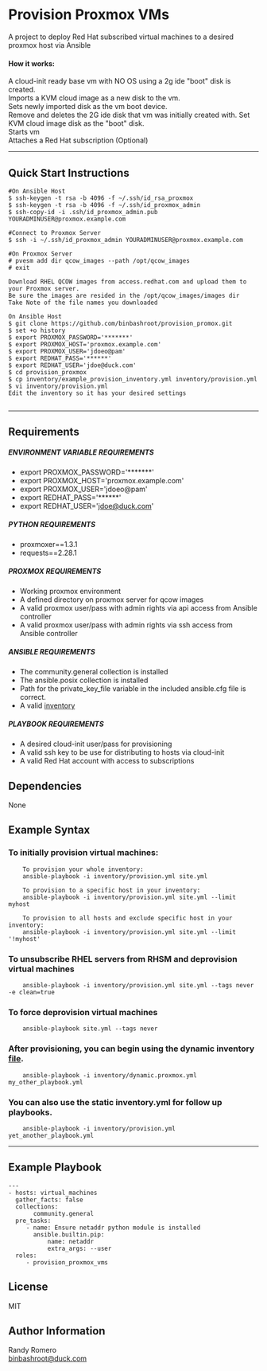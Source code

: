 Provision Proxmox VMs
=========

A project to deploy Red Hat subscribed virtual machines to a desired proxmox host via Ansible  
#### **How it works:**
A cloud-init ready base vm with NO OS using a 2g ide "boot" disk is created.  
Imports a KVM cloud image as a new disk to the vm.  
Sets newly imported disk as the vm boot device.  
Remove and deletes the 2G ide disk that vm was initially created with.
Set KVM cloud image disk as the "boot" disk.  
Starts vm  
Attaches a Red Hat subscription (Optional)

---
Quick Start Instructions
------------
```
#On Ansible Host
$ ssh-keygen -t rsa -b 4096 -f ~/.ssh/id_rsa_proxmox
$ ssh-keygen -t rsa -b 4096 -f ~/.ssh/id_proxmox_admin
$ ssh-copy-id -i .ssh/id_proxmox_admin.pub YOURADMINUSER@proxmox.example.com

#Connect to Proxmox Server
$ ssh -i ~/.ssh/id_proxmox_admin YOURADMINUSER@proxmox.example.com

#On Proxmox Server
# pvesm add dir qcow_images --path /opt/qcow_images
# exit

Download RHEL QCOW images from access.redhat.com and upload them to your Proxmox server.
Be sure the images are resided in the /opt/qcow_images/images dir
Take Note of the file names you downloaded

On Ansible Host
$ git clone https://github.com/binbashroot/provision_promox.git
$ set +o history
$ export PROXMOX_PASSWORD='*******'
$ export PROXMOX_HOST='proxmox.example.com'
$ export PROXMOX_USER='jdoeo@pam'
$ export REDHAT_PASS='******'
$ export REDHAT_USER='jdoe@duck.com'
$ cd provision_proxmox
$ cp inventory/example_provision_inventory.yml inventory/provision.yml
$ vi inventory/provision.yml
Edit the inventory so it has your desired settings


```
---

Requirements
------------
##### ENVIRONMENT VARIABLE REQUIREMENTS
- export PROXMOX_PASSWORD='*******'
- export PROXMOX_HOST='proxmox.example.com'
- export PROXMOX_USER='jdoeo@pam'
- export REDHAT_PASS='******'
- export REDHAT_USER='jdoe@duck.com'  
##### PYTHON REQUIREMENTS
- proxmoxer==1.3.1
- requests==2.28.1

##### PROXMOX REQUIREMENTS
- Working proxmox environment
- A defined directory on proxmox server for qcow images 
- A valid proxmox user/pass with admin rights via api access from Ansible controller
- A valid proxmox user/pass with admin rights via ssh access from Ansible controller

##### ANSIBLE REQUIREMENTS
- The community.general collection is installed
- The ansible.posix collection is installed
- Path for the private_key_file variable in the included ansible.cfg file is correct. 
- A valid [inventory](inventory/example_provision_inventory.yml)

##### PLAYBOOK REQUIREMENTS
- A desired cloud-init user/pass for provisioning
- A valid ssh key to be use for distributing to hosts via cloud-init
- A valid Red Hat account with access to subscriptions 

Dependencies
------------

None

Example Syntax 
----------------
### To initially provision virtual machines:

```
    To provision your whole inventory:
    ansible-playbook -i inventory/provision.yml site.yml

    To provision to a specific host in your inventory:
    ansible-playbook -i inventory/provision.yml site.yml --limit myhost

    To provision to all hosts and exclude specific host in your inventory:
    ansible-playbook -i inventory/provision.yml site.yml --limit '!myhost'
```
### To unsubscribe RHEL servers from RHSM and deprovision virtual machines
```
    ansible-playbook -i inventory/provision.yml site.yml --tags never -e clean=true
```
### To force deprovision virtual machines 
```
    ansible-playbook site.yml --tags never 
```
### After provisioning, you can begin using the dynamic inventory [file](inventory/dynamic_proxmox_inv.yml).
```
    ansible-playbook -i inventory/dynamic.proxmox.yml my_other_playbook.yml 
```
### You can also use the static inventory.yml for follow up playbooks.
```
    ansible-playbook -i inventory/provision.yml yet_another_playbook.yml 
```
---
Example Playbook 
----------------

```
---
- hosts: virtual_machines
  gather_facts: false
  collections:
       community.general
  pre_tasks:
     - name: Ensure netaddr python module is installed
       ansible.builtin.pip:
           name: netaddr
           extra_args: --user 
  roles:
     - provision_proxmox_vms
```

License
-------

MIT

Author Information
------------------

Randy Romero  
binbashroot@duck.com

